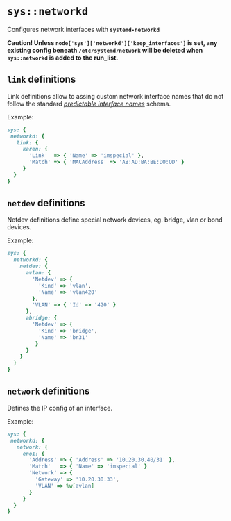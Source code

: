 # `sys::networkd`

Configures network interfaces with **`systemd-networkd`**

**Caution! Unless `node['sys']['networkd']['keep_interfaces']` is set,
any existing config beneath `/etc/systemd/network` will be deleted
when `sys::networkd` is added to the run_list.**

## `link` definitions

Link definitions allow to assing custom network interface names
that do not follow the standard [*predictable interface names*](https://systemd.io/PREDICTABLE_INTERFACE_NAMES/) schema.

Example:

~~~ ruby
sys: {
 networkd: {
   link: {
     karen: {
       'Link'  => { 'Name' => 'imspecial' },
       'Match' => { 'MACAddress' => 'AB:AD:BA:BE:DO:OD' }
     }
  }
}
~~~

## `netdev` definitions

Netdev definitions define special network devices, eg. bridge, vlan or bond devices.

Example:

~~~ ruby
sys: {
  networkd: {
    netdev: {
      avlan: {
        'Netdev' => {
          'Kind' => 'vlan',
          'Name' => 'vlan420'
        },
        'VLAN' => { 'Id' => '420' }
      },
      abridge: {
        'Netdev' => {
          'Kind' => 'bridge',
          'Name' => 'br31'
         }
      }
    }
  }
}
~~~

## `network` definitions

Defines the IP config of an interface.

Example:

~~~ ruby
sys: {
 networkd: {
   network: {
     eno1: {
       'Address' => { 'Address' => '10.20.30.40/31' },
       'Match'   => { 'Name' => 'imspecial' }
       'Network' => {
         'Gateway' => '10.20.30.33',
         'VLAN' => %w[avlan]
       }
     }
  }
}
~~~
